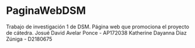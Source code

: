 # PaginaWebDSM
Trabajo de investigación 1 de DSM. Página web que promociona el proyecto de cátedra.
Josué David Avelar Ponce - AP172038
Katherine Dayanna Diaz Zúniga - D2180675 
